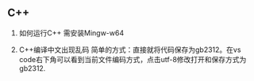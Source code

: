 
## C++
1. 如何运行C++
需安装Mingw-w64

2. C++编译中文出现乱码
简单的方式：直接就将代码保存为gb2312。在vs code右下角可以看到当前文件编码方式，点击utf-8修改打开和保存方式为gb2312.
